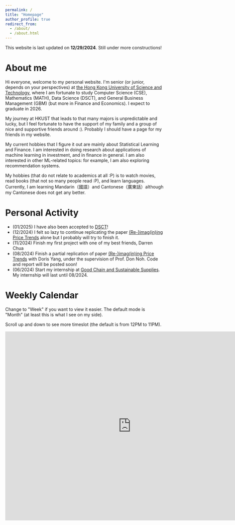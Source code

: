 ```yaml
---
permalink: /
title: "Homepage"
author_profile: true
redirect_from: 
  - /about/
  - /about.html
---
```


This website is last updated on **12/29/2024**. Still under more constructions!

About me
======
Hi everyone, welcome to my personal website. I'm senior (or junior, depends on your perspectives) at [the Hong Kong University of Science and Technology](https://hkust.edu.hk/), where I am fortunate to study Computer Science (CSE), Mathematics (MATH), Data Science (DSCT), and General Business Management (GBM) (but more in Finance and Economics). I expect to graduate in 2026.

My journey at HKUST that leads to that many majors is unpredictable and lucky, but I feel fortunate to have the support of my family and a group of nice and supportive friends around :). Probably I should have a page for my friends in my website.

My current hobbies that I figure it out are mainly about Statistical Learning and Finance. I am interested in doing research about applications of machine learning in investment, and in finance in general. I am also interested in other ML-related topics: for example, I am also exploring recommendation systems.

My hobbies (that do not relate to academics at all :P) is to watch movies, read books (that not so many people read :P), and learn languages. Currently, I am learning Mandarin（國語）and Cantonese（廣東話）although my Cantonese does not get any better.

Personal Activity
======
* (01/2025) I have also been accepted to [DSCT](https://dsct.hkust.edu.hk/)! 
* (12/2024) I felt so lazy to continue replicating the paper [(Re-)imag(in)ing Price Trends](https://economics.yale.edu/research/re-imagining-price-trends) alone but I probably will try to finish it. 
* (11/2024) Finish my first project with one of my best friends, Darren Chua
* (08/2024) Finish a partial replication of paper [(Re-)imag(in)ing Price Trends](https://economics.yale.edu/research/re-imagining-price-trends) with Doris Yang, under the supervision of Prof. Don Noh. Code and report will be posted soon!
* (06/2024) Start my internship at [Good Chain and Sustainable Supplies](https://www.good-chain.com/). My internship will last until 08/2024.

Weekly Calendar
=====
Change to "Week" if you want to view it easier. The default mode is "Month" (at least this is what I see on my side).

Scroll up and down to see more timeslot (the default is from 12PM to 11PM).
<iframe src="https://calendar.google.com/calendar/embed?src=nguyenkimhuenamtdn%40gmail.com&ctz=Asia%2FHong_Kong" style="border: 0" width="800" 
height="600" frameborder="0" scrolling="no"></iframe>